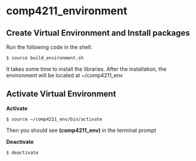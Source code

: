 # comp4211_environment

## Create Virtual Environment and Install packages
Run the following code in the shell: 

<code>$ source build_environment.sh</code>    

It takes some time to install the libraries. After the installation, the environment will be located at ~/comp4211_env
## Activate Virtual Environment
__Activate__  

<code>$ source ~/comp4211_env/bin/activate</code>

Then you should see **(comp4211_env)** in the terminal prompt  

__Deactivate__  

<code>$ deactivate</code>
